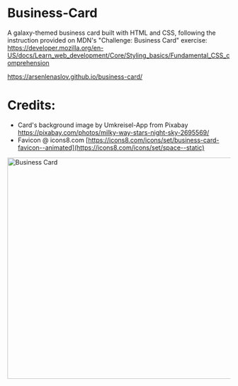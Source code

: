 # Business-Card

A galaxy-themed business card built with HTML and CSS, following the instruction provided on MDN's "Challenge: Business Card" exercise:
https://developer.mozilla.org/en-US/docs/Learn_web_development/Core/Styling_basics/Fundamental_CSS_comprehension

https://arsenlenaslov.github.io/business-card/

# Credits:
- Card's background image by Umkreisel-App from Pixabay https://pixabay.com/photos/milky-way-stars-night-sky-2695569/
- Favicon @ icons8.com [https://icons8.com/icons/set/business-card-favicon--animated](https://icons8.com/icons/set/space--static)
  
<img width="819" height="499" alt="Business Card" src="https://github.com/user-attachments/assets/23aaf8e0-46b5-464b-a50a-b3be5ea3bde2" />
